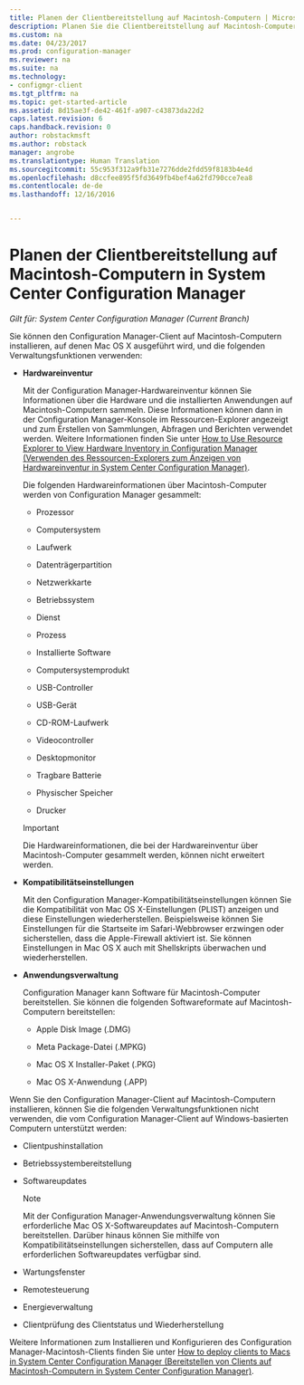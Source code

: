 ```yaml
---
title: Planen der Clientbereitstellung auf Macintosh-Computern | Microsoft-Dokumentation
description: Planen Sie die Clientbereitstellung auf Macintosh-Computern in System Center Configuration Manager.
ms.custom: na
ms.date: 04/23/2017
ms.prod: configuration-manager
ms.reviewer: na
ms.suite: na
ms.technology:
- configmgr-client
ms.tgt_pltfrm: na
ms.topic: get-started-article
ms.assetid: 8d15ae3f-de42-461f-a907-c43873da22d2
caps.latest.revision: 6
caps.handback.revision: 0
author: robstackmsft
ms.author: robstack
manager: angrobe
ms.translationtype: Human Translation
ms.sourcegitcommit: 55c953f312a9fb31e7276dde2fdd59f8183b4e4d
ms.openlocfilehash: d8ccfee895f5fd3649fb4bef4a62fd790cce7ea8
ms.contentlocale: de-de
ms.lasthandoff: 12/16/2016


---
```

# <a name="planning-for-client-deployment-to-mac-computers-in-system-center-configuration-manager"></a>Planen der Clientbereitstellung auf Macintosh-Computern in System Center Configuration Manager

*Gilt für: System Center Configuration Manager (Current Branch)*

Sie können den Configuration Manager-Client auf Macintosh-Computern installieren, auf denen Mac OS X ausgeführt wird, und die folgenden Verwaltungsfunktionen verwenden:  

-   **Hardwareinventur**  

     Mit der Configuration Manager-Hardwareinventur können Sie Informationen über die Hardware und die installierten Anwendungen auf Macintosh-Computern sammeln. Diese Informationen können dann in der Configuration Manager-Konsole im Ressourcen-Explorer angezeigt und zum Erstellen von Sammlungen, Abfragen und Berichten verwendet werden. Weitere Informationen finden Sie unter [How to Use Resource Explorer to View Hardware Inventory in Configuration Manager (Verwenden des Ressourcen-Explorers zum Anzeigen von Hardwareinventur in System Center Configuration Manager)](../../../../core/clients/manage/inventory/use-resource-explorer-to-view-hardware-inventory.md).  

     Die folgenden Hardwareinformationen über Macintosh-Computer werden von Configuration Manager gesammelt:  

    -   Prozessor  

    -   Computersystem  

    -   Laufwerk  

    -   Datenträgerpartition  

    -   Netzwerkkarte  

    -   Betriebssystem  

    -   Dienst  

    -   Prozess  

    -   Installierte Software  

    -   Computersystemprodukt  

    -   USB-Controller  

    -   USB-Gerät  

    -   CD-ROM-Laufwerk  

    -   Videocontroller  

    -   Desktopmonitor  

    -   Tragbare Batterie  

    -   Physischer Speicher  

    -   Drucker  

    > [!IMPORTANT]  
    >  Die Hardwareinformationen, die bei der Hardwareinventur über Macintosh-Computer gesammelt werden, können nicht erweitert werden.  

-   **Kompatibilitätseinstellungen**  

     Mit den Configuration Manager-Kompatibilitätseinstellungen können Sie die Kompatibilität von Mac OS X-Einstellungen (PLIST) anzeigen und diese Einstellungen wiederherstellen. Beispielsweise können Sie Einstellungen für die Startseite im Safari-Webbrowser erzwingen oder sicherstellen, dass die Apple-Firewall aktiviert ist. Sie können Einstellungen in Mac OS X auch mit Shellskripts überwachen und wiederherstellen.  

-   **Anwendungsverwaltung**  

     Configuration Manager kann Software für Macintosh-Computer bereitstellen. Sie können die folgenden Softwareformate auf Macintosh-Computern bereitstellen:  

    -   Apple Disk Image (.DMG)  

    -   Meta Package-Datei (.MPKG)  

    -   Mac OS X Installer-Paket (.PKG)  

    -   Mac OS X-Anwendung (.APP)  

 Wenn Sie den Configuration Manager-Client auf Macintosh-Computern installieren, können Sie die folgenden Verwaltungsfunktionen nicht verwenden, die vom Configuration Manager-Client auf Windows-basierten Computern unterstützt werden:  

-   Clientpushinstallation  

-   Betriebssystembereitstellung  

-   Softwareupdates  

    > [!NOTE]  
    >  Mit der Configuration Manager-Anwendungsverwaltung können Sie erforderliche Mac OS X-Softwareupdates auf Macintosh-Computern bereitstellen. Darüber hinaus können Sie mithilfe von Kompatibilitätseinstellungen sicherstellen, dass auf Computern alle erforderlichen Softwareupdates verfügbar sind.  

-   Wartungsfenster  

-   Remotesteuerung  

-   Energieverwaltung  

-   Clientprüfung des Clientstatus und Wiederherstellung  

 Weitere Informationen zum Installieren und Konfigurieren des Configuration Manager-Macintosh-Clients finden Sie unter [How to deploy clients to Macs in System Center Configuration Manager (Bereitstellen von Clients auf Macintosh-Computern in System Center Configuration Manager)](../../../../core/clients/deploy/deploy-clients-to-macs.md).

